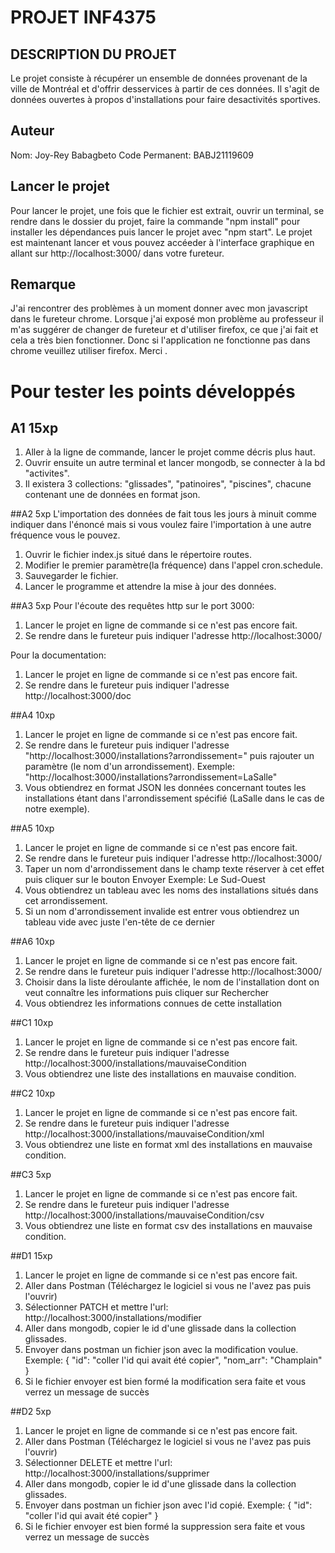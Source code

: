 # PROJET INF4375

## DESCRIPTION DU PROJET
  Le projet consiste à récupérer un ensemble de données provenant de la ville de Montréal et d'offrir desservices à partir de ces données. Il s'agit de données ouvertes à propos d'installations pour faire desactivités sportives.

## Auteur
  Nom: Joy-Rey Babagbeto
  Code Permanent: BABJ21119609

## Lancer le projet

  Pour lancer le projet, une fois que le fichier est extrait, ouvrir un terminal, se rendre dans le dossier du projet, faire la commande "npm install" pour installer les dépendances puis lancer le projet avec "npm start". Le projet est maintenant lancer et vous pouvez accéeder à l'interface graphique en allant sur http://localhost:3000/ dans votre fureteur.

## Remarque

  J'ai rencontrer des problèmes à un moment donner avec mon javascript dans le fureteur chrome. Lorsque j'ai exposé mon problème au professeur il m'as suggérer de changer de fureteur et d'utiliser firefox, ce que j'ai fait et cela a très bien fonctionner. Donc si l'application ne fonctionne pas dans chrome veuillez utiliser firefox. Merci .

# Pour tester les points développés

## A1 15xp
  1. Aller à la ligne de commande, lancer le projet comme décris plus haut.
  2. Ouvrir ensuite un autre terminal et lancer mongodb, se connecter à la bd "activites".
  3. Il existera 3 collections: "glissades", "patinoires", "piscines", chacune contenant une de données en format json.

##A2 5xp
  L'importation des données de fait tous les jours à minuit comme indiquer dans l'énoncé mais si vous voulez faire l'importation à une autre fréquence vous le pouvez.
  1. Ouvrir le fichier index.js situé dans le répertoire routes.
  2. Modifier le  premier paramètre(la fréquence) dans l'appel cron.schedule.
  3. Sauvegarder le fichier.
  4. Lancer le programme et attendre la mise à jour des données.

##A3 5xp
  Pour l'écoute des requêtes http sur le port 3000:
  1. Lancer le projet en ligne de commande si ce n'est pas encore fait.
  2. Se rendre dans le fureteur puis indiquer l'adresse http://localhost:3000/

  Pour la documentation:
  1. Lancer le projet en ligne de commande si ce n'est pas encore fait.
  2. Se rendre dans le fureteur puis indiquer l'adresse http://localhost:3000/doc

##A4 10xp
  1. Lancer le projet en ligne de commande si ce n'est pas encore fait.
  2. Se rendre dans le fureteur puis indiquer l'adresse "http://localhost:3000/installations?arrondissement=" puis rajouter un paramètre (le nom d'un arrondissement).
  Exemple: "http://localhost:3000/installations?arrondissement=LaSalle"
  3. Vous obtiendrez en format JSON les données concernant toutes les installations étant dans l'arrondissement spécifié (LaSalle dans le cas de notre exemple).

##A5 10xp
  1. Lancer le projet en ligne de commande si ce n'est pas encore fait.
  2. Se rendre dans le fureteur puis indiquer l'adresse http://localhost:3000/
  3. Taper un nom d'arrondissement dans le champ texte réserver à cet effet puis cliquer sur le bouton Envoyer
  Exemple: Le Sud-Ouest
  4. Vous obtiendrez un tableau avec les noms des installations situés dans cet arrondissement.
  5. Si un nom d'arrondissement invalide est entrer vous obtiendrez un tableau vide avec juste l'en-tête de ce dernier

##A6 10xp
  1. Lancer le projet en ligne de commande si ce n'est pas encore fait.
  2. Se rendre dans le fureteur puis indiquer l'adresse http://localhost:3000/
  3. Choisir dans la liste déroulante affichée, le nom de l'installation dont on veut connaître les informations puis cliquer sur Rechercher
  4. Vous obtiendrez les informations connues de cette installation

##C1 10xp
  1. Lancer le projet en ligne de commande si ce n'est pas encore fait.
  2. Se rendre dans le fureteur puis indiquer l'adresse http://localhost:3000/installations/mauvaiseCondition
  3. Vous obtiendrez une liste des installations en mauvaise condition.

##C2 10xp
  1. Lancer le projet en ligne de commande si ce n'est pas encore fait.
  2. Se rendre dans le fureteur puis indiquer l'adresse http://localhost:3000/installations/mauvaiseCondition/xml
  3. Vous obtiendrez une liste en format xml des installations en mauvaise condition.

##C3 5xp
  1. Lancer le projet en ligne de commande si ce n'est pas encore fait.
  2. Se rendre dans le fureteur puis indiquer l'adresse http://localhost:3000/installations/mauvaiseCondition/csv
  3. Vous obtiendrez une liste en format csv des installations en mauvaise condition.

##D1 15xp
  1. Lancer le projet en ligne de commande si ce n'est pas encore fait.
  2. Aller dans Postman (Téléchargez le logiciel si vous ne l'avez pas puis l'ouvrir)
  3. Sélectionner PATCH et mettre l'url: http://localhost:3000/installations/modifier
  4. Aller dans mongodb, copier le id d'une glissade dans la collection glissades.
  5. Envoyer dans postman un fichier json avec la modification voulue.
  Exemple:
  {
    "id": "coller l'id qui avait été copier",
    "nom_arr": "Champlain"
  }
  6. Si le fichier envoyer est bien formé la modification sera faite et vous verrez un message de succès

##D2 5xp
  1. Lancer le projet en ligne de commande si ce n'est pas encore fait.
  2. Aller dans Postman (Téléchargez le logiciel si vous ne l'avez pas puis l'ouvrir)
  3. Sélectionner DELETE et mettre l'url: http://localhost:3000/installations/supprimer
  4. Aller dans mongodb, copier le id d'une glissade dans la collection glissades.
  5. Envoyer dans postman un fichier json avec l'id copié.
  Exemple:
  {
    "id": "coller l'id qui avait été copier"
  }
  6. Si le fichier envoyer est bien formé la suppression sera faite et vous verrez un message de succès